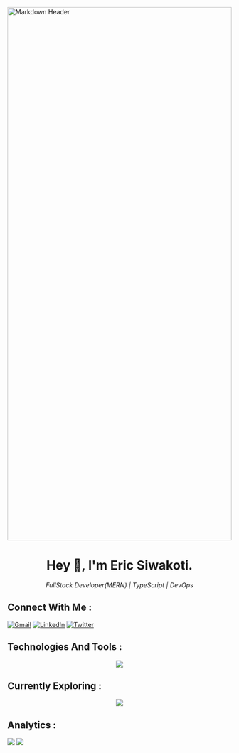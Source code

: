 <p><a href="https://www.youtube.com/watch?v=dQw4w9WgXcQ"><img src="https://media0.giphy.com/media/v1.Y2lkPTc5MGI3NjExOXB3aHpicjA3ODY4cjhwOHRzcnl6dTczY2swZGVyODU3MXo2b2dwcSZlcD12MV9pbnRlcm5hbF9naWZfYnlfaWQmY3Q9Zw/VB0AIV9wwitzN1UICB/giphy.gif" alt="Markdown Header" style="width: 100%; height:30vh"></a></p>

<h1 align="center">Hey 👋, I'm Eric Siwakoti.</h1>
<p align="center"><i>FullStack Developer(MERN) | TypeScript | DevOps</i></p>

## Connect With Me :

[![Gmail](https://img.shields.io/badge/Gmail-red.svg?logo=gmail&logoColor=white)](mailto:bonderic44@gmail.com)
[![LinkedIn](https://img.shields.io/badge/LinkedIn-%230077B5.svg?logo=linkedin&logoColor=white)](https://www.linkedin.com/in/eric-siwakoti) [![Twitter](https://img.shields.io/badge/Twitter-%231DA1F2.svg?logo=Twitter&logoColor=white)](https://twitter.com/EricSiwakoti)

## Technologies And Tools :

<p align="center">
  <a href="https://github.com/EricSiwakoti">
    <img src="https://skillicons.dev/icons?i=bash,bootstrap,css,express,figma,firebase,git,github,graphql,html,js,jest,lua,md,mongodb,neovim,netlify,nextjs,nodejs,postgres,postman,powershell,prisma,react,redis,redux,sass,tailwind,ts,vercel,vite,vscode" />
  </a>
</p>

## Currently Exploring :

<p align="center">
  <a href="https://github.com/EricSiwakoti">
    <img src="https://skillicons.dev/icons?i=aws,docker,grafana,go,kafka,kubernetes,nestjs,nginx,prometheus,rabbitmq" />
  </a>
</p>

## Analytics :

![](https://github-readme-stats.vercel.app/api?username=ericsiwakoti&theme=dark&hide&hide_title=true&hide_border=true&show_icons=true&include_all_commits=true&count_private=true)
![](https://github-readme-stats.vercel.app/api/top-langs/?username=ericsiwakoti&theme=dark&hide_title=true&hide_border=true&include_all_commits=true&count_private=true&layout=compact)
